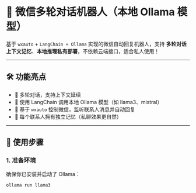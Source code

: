 # 🤖 微信多轮对话机器人（本地 Ollama 模型）

基于 `wxauto` + `LangChain + Ollama` 实现的微信自动回复机器人，支持 **多轮对话上下文记忆**、**本地推理私有部署**，不依赖云端接口，适合私人使用！

---

## 🛠 功能亮点

- 🎯 多轮对话，支持上下文延续
- 🤖 使用 LangChain 调用本地 Ollama 模型（如 llama3、mistral）
- 💬 基于 `wxauto` 控制微信，监听联系人消息并自动回复
- 🧠 每个联系人拥有独立记忆（私聊效果更自然）

---

## 🧩 使用步骤

### 1. 准备环境

确保你已安装并启动了 Ollama：

```bash
ollama run llama3
